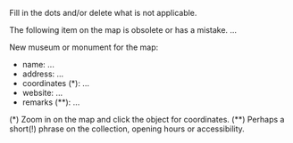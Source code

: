 Fill in the dots and/or delete what is not applicable.

The following item on the map is obsolete or has a mistake.
...

New museum or monument for the map:
* name: ...
* address: ...
* coordinates (*): ...
* website: ...
* remarks (**): ...

(*) Zoom in on the map and click the object for coordinates.
(**) Perhaps a short(!) phrase on the collection, opening hours or accessibility.